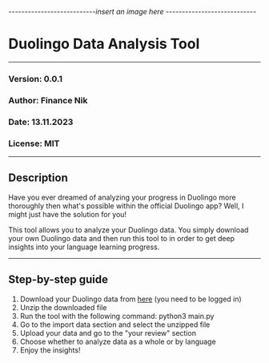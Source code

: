 _---------------------------insert an image here ----------------------------_

# Duolingo Data Analysis Tool

---

### Version: 0.0.1

### Author:  Finance Nik

### Date:    13.11.2023

### License: MIT

---

## Description

Have you ever dreamed of analyzing your progress in Duolingo more thoroughly then what's possible within the official
Duolingo app? Well, I might just have the solution for you! 

This tool allows you to analyze your Duolingo data. You
simply download your own Duolingo data and then run this tool to
in order to get deep insights into your language learning progress.

---

## Step-by-step guide

1. Download your Duolingo data from [here](https://drive-thru.duolingo.com/access) (you need to be logged in)
2. Unzip the downloaded file
3. Run the tool with the following command: python3 main.py
4. Go to the import data section and select the unzipped file
5. Upload your data and go to the "your review" section
6. Choose whether to analyze data as a whole or by language
7. Enjoy the insights!